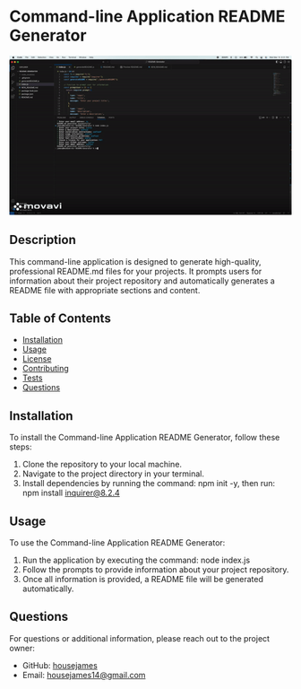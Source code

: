 # Command-line Application README Generator

![Screen Recording](./gif/ezgif-1-824555fb5b.gif)

## Description
This command-line application is designed to generate high-quality, professional README.md files for your projects. It prompts users for information about their project repository and automatically generates a README file with appropriate sections and content.

## Table of Contents
- [Installation](#installation)
- [Usage](#usage)
- [License](#license)
- [Contributing](#contributing)
- [Tests](#tests)
- [Questions](#questions)

## Installation
To install the Command-line Application README Generator, follow these steps:
1. Clone the repository to your local machine.
2. Navigate to the project directory in your terminal.
3. Install dependencies by running the command: npm init -y, then run: npm install inquirer@8.2.4

## Usage
To use the Command-line Application README Generator:
1. Run the application by executing the command: node index.js
2. Follow the prompts to provide information about your project repository.
3. Once all information is provided, a README file will be generated automatically.

## Questions
For questions or additional information, please reach out to the project owner:
- GitHub: [housejames](https://github.com/housejames)
- Email: housejames14@gmail.com
